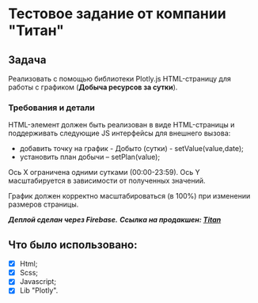 # Тестовое задание от компании "Титан"

## Задача
Реализовать с помощью библиотеки Plotly.js HTML-страницу для работы с графиком (**Добыча ресурсов за сутки**).

### Требования и детали
HTML-элемент должен быть реализован в виде HTML-страницы и поддерживать следующие JS интерфейсы для внешнего вызова:
- добавить точку на график - Добыто (сутки) - setValue(value,date);
- установить план добычи – setPlan(value);

Ось X ограничена одними сутками (00:00-23:59). Ось Y масштабируется в зависимости от
полученных значений.

График должен корректно масштабироваться (в 100%) при изменении размеров страницы.

**_Деплой сделан через Firebase._**
**_Ссылка на продакшен: [Titan](https://titan-eb7a1.web.app/)_**

## Что было использовано:

- [x] Html;
- [x] Scss;
- [x] Javascript;
- [x] Lib "Plotly".